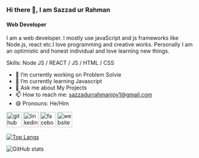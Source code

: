 ### Hi there 👋, I am Sazzad ur Rahman
#### Web Developer

I am a web developer. I mostly use javaScript and js frameworks like Node.js, react etc.I love programming and creative works.
Personally I am an optimistic and honest individual and love learning new things.

Skills: Node JS / REACT / JS / HTML / CSS

- 🔭 I’m currently working on Problem Solvie 
- 🌱 I’m currently learning Javascript 
- 💬 Ask me about My Projects 
- 📫 How to reach me: sazzadurrahmanjoy1@gmail.com 
- 😄 Pronouns: He/Him 


[<img src='https://cdn.jsdelivr.net/npm/simple-icons@3.0.1/icons/github.svg' alt='github' height='40'>](https://github.com/sazzad22)  [<img src='https://cdn.jsdelivr.net/npm/simple-icons@3.0.1/icons/linkedin.svg' alt='linkedin' height='40'>](https://www.linkedin.com/in/https://www.linkedin.com/in/sazzad-ur-rahman-joy//)  [<img src='https://cdn.jsdelivr.net/npm/simple-icons@3.0.1/icons/facebook.svg' alt='facebook' height='40'>](https://www.facebook.com/https://www.facebook.com/sazzadurrahman0)  [<img src='https://cdn.jsdelivr.net/npm/simple-icons@3.0.1/icons/icloud.svg' alt='website' height='40'>](https://portfolio1-63aa8.firebaseapp.com/)  

[![Top Langs](https://github-readme-stats.vercel.app/api/top-langs/?username=sazzad22)](https://github.com/anuraghazra/github-readme-stats)

![GitHub stats](https://github-readme-stats.vercel.app/api?username=sazzad22&show_icons=true&count_private=true)  

